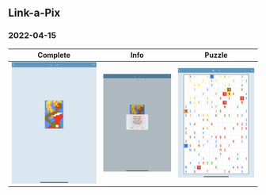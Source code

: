 ## Link-a-Pix

### 2022-04-15

| Complete                  | Info              | Puzzle                |
| ------------------------- | ----------------- | --------------------- |
| ![Complete](Complete.PNG) | ![Info](Info.PNG) | ![Puzzle](Puzzle.PNG) |
